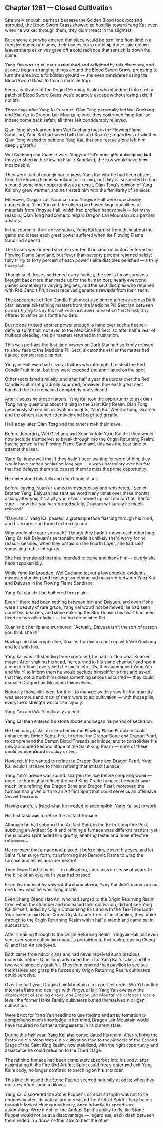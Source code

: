 ## Chapter 1261 — Closed Cultivation

Strangely enough, perhaps because the Golden Blood took root and sprouted, the Blood Sword Grass showed no hostility toward Yang Kai; even when he walked through them, they didn't react in the slightest.

But anyone else who entered that place would be torn limb from limb in a frenzied dance of blades, their bodies cut to nothing; those pale golden leaves sharp as knives gave off a cold radiance that sent chills down the spine.

Yang Yan was equal parts astonished and delighted by this discovery, and at once began arranging things around the Blood Sword Grass, preparing to turn the area into a forbidden ground — she even considered using the Blood Sword Grass to form a massive trap.

Even a cultivator of the Origin Returning Realm who blundered into such a patch of Blood Sword Grass would scarcely escape without losing skin, if not life.

Three days after Yang Kai's return, Qian Tong personally led Wei Guchang and Xuan'er to Dragon Lair Mountain; once they confirmed Yang Kai had indeed come back safely, all three felt considerably relieved.

Qian Tong also learned from Wei Guchang that in the Flowing Flame Sandland, Yang Kai had saved both him and Xuan'er; regardless of whether Qian Tong wished to befriend Yang Kai, that one rescue alone left him deeply grateful.

Wei Guchang and Xuan'er were Yingyue Hall's most gifted disciples; had they perished in the Flowing Flame Sandland, the loss would have been incalculable.

They were tactful enough not to press Yang Kai why he had been absent from the Flowing Flame Sandland for so long, but they all suspected he had secured some other opportunity; as a result, Qian Tong's opinion of Yang Kai only grew warmer, and he treated him with the familiarity of an elder.

Moreover, Dragon Lair Mountain and Yingyue Hall were now closely cooperating; Yang Yan and the others purchased large quantities of materials from Yingyue Hall, which had profited handsomely — for many reasons, Qian Tong had come to regard Dragon Lair Mountain as a partner and ally.

In the course of their conversation, Yang Kai learned from them about the gains and losses each great power suffered when the Flowing Flame Sandland opened.

The losses were indeed severe: over ten thousand cultivators entered the Flowing Flame Sandland, but fewer than seventy percent returned safely; fully thirty to forty percent of each power's elite disciples perished — a truly heavy toll.

Though such losses saddened every faction, the spoils those survivors brought back more than made up for the human cost; nearly everyone gained something to varying degrees, and the sect disciples who returned with Red Candle Fruit meat received generous rewards from their sects.

The appearance of Red Candle Fruit meat also stirred a frenzy across Dark Star; several pill-refining masters from the Medicine Pill Sect ran between powers trying to buy the fruit with vast sums, and when that failed, they offered to refine pills for the holders.

But no one trusted another power enough to hand over such a heaven-defying spirit fruit, not even to the Medicine Pill Sect, so after half a year of fruitless pleading, the pill masters returned in frustration.

This was perhaps the first time powers on Dark Star had so firmly refused to show face to the Medicine Pill Sect; six months earlier the matter had caused considerable uproar.

Yingyue Hall even had several traitors who attempted to steal the Red Candle Fruit meat, but they were exposed and annihilated on the spot.

Other sects fared similarly, and after half a year the uproar over the Red Candle Fruit meat gradually subsided; however, how each great sect handled the fruit remained completely undisclosed.

After discussing these matters, Yang Kai took the opportunity to ask Qian Tong many questions about training in the Saint King Realm. Qian Tong generously shared his cultivation insights; Yang Kai, Wei Guchang, Xuan'er and the others listened attentively and benefited greatly.

Half a day later, Qian Tong and the others took their leave.

Before departing, Wei Guchang and Xuan'er told Yang Kai that they would now seclude themselves to break through into the Origin Returning Realm; having grown in the Flowing Flame Sandland, this was the best time to attempt the leap.

Yang Kai knew well that if they hadn't been waiting for word of him, they would have started seclusion long ago — it was uncertainty over his fate that had delayed them and caused them to miss the prime opportunity.

He understood this fully and didn't point it out.

Before leaving, Xuan'er leaned in mysteriously and whispered, "Senior Brother Yang, Daiyuan has sent me word many times over these months asking after you; it's a pity you never showed up, so I couldn't tell her for sure — now that you've returned safely, Daiyuan will surely be much relieved."

"Daiyuan…" Yang Kai paused, a grotesque face flashing through his mind, and his expression turned extremely odd.

Why would she care so much? Though they hadn't known each other long, Yang Kai felt Daiyuan's personality made it unlikely she'd worry for no reason; besides, when they parted on the Fourth Layer, she had said something rather intriguing.

She had mentioned that she intended to come and thank him — clearly she hadn't spoken idly.

While Yang Kai brooded, Wei Guchang let out a low chuckle, evidently misunderstanding and thinking something had occurred between Yang Kai and Daiyuan in the Flowing Flame Sandland.

Yang Kai couldn't be bothered to explain.

Even if there had been nothing between him and Daiyuan, and even if she were a beauty of rare grace, Yang Kai would not be moved; he had seen countless beauties, and since entering the Star Domain his heart had been fixed on two other ladies — he had no mind to flirt.

Xuan'er bit her lip and murmured, "Actually, Daiyuan isn't the sort of person you think she is!"

Having said that cryptic line, Xuan'er hurried to catch up with Wei Guchang and left with him.

Yang Kai was left standing there confused; he had no idea what Xuan'er meant. After shaking his head, he returned to his stone chamber and spent a month refining every herb he could into pills, then summoned Yang Yan and Wu Yi to inform them he would seclude himself for a time and asked that they not disturb him unless something serious occurred — they could manage Dragon Lair Mountain themselves.

Naturally those pills were for them to manage as they saw fit; the quantity was enormous and most of them were to aid cultivation — with those pills, everyone's strength would rise rapidly.

Yang Yan and Wu Yi naturally agreed.

Yang Kai then entered his stone abode and began his period of seclusion.

He had many tasks: to see whether the Flowing Flame Fireblaze could enhance his Divine Sense Fire, to refine the Dragon Bone and Dragon Pearl, to comprehend the Demon Blood Threads technique, and to consolidate his newly acquired Second Stage of the Saint King Realm — none of these could be completed in a day or two.

However, if he wanted to refine the Dragon Bone and Dragon Pearl, Yang Kai would first have to finish refining that artifact furnace.

Yang Yan's advice was sound: sharpen the axe before chopping wood — once he thoroughly refined the Void King-Grade furnace, he would save much time refining the Dragon Bone and Dragon Pearl; moreover, the furnace had given birth to an Artifact Spirit that could serve as an offensive Secret Treasure.

Having carefully listed what he needed to accomplish, Yang Kai set to work.

His first task was to refine the artifact furnace.

Although he had subdued the Artifact Spirit in the Earth-Lung Fire Pool, subduing an Artifact Spirit and refining a furnace were different matters; yet the subdued spirit aided him greatly, enabling faster and more effective refinement.

He removed the furnace and placed it before him, closed his eyes, and let Saint Yuan surge forth, transforming into Demonic Flame to wrap the furnace and let his aura permeate it.

Time flowed by bit by bit — in cultivation, there was no sense of years. In the blink of an eye, half a year had passed.

From the moment he entered the stone abode, Yang Kai didn't come out; no one knew what he was doing inside.

Even Chang Qi and Hao An, who had surged to the Origin Returning Realm from within the chamber and increased their cultivation, did not see Yang Kai himself; aided by Origin Condensing Pills and with the Ten-Thousand-Year Incense and Nine-Curve Crystal Jade Tree in the chamber, they broke through to the Origin Returning Realm within half a month and came out in succession.

After breaking through to the Origin Returning Realm, Yingyue Hall had even sent over some cultivation manuals pertaining to that realm, leaving Chang Qi and Hao An overjoyed.

Both came from minor clans and had never received such precious materials before; Qian Tong advanced them for Yang Kai's sake, and the two were sincerely grateful. They then entered their pavilion to seclude themselves and grasp the forces only Origin Returning Realm cultivators could perceive.

Over the half year, Dragon Lair Mountain ran in perfect order: Wu Yi handled internal affairs and dealings with Yingyue Hall, Yang Yan oversaw the deployment of sealing arrays, and Dragon Lair Mountain's defenses rose a level; the former Haike Family cultivators buried themselves in diligent cultivation.

Were it not for Yang Yan needing to use forging and array formation to comprehend much knowledge in her mind, Dragon Lair Mountain would have required no further arrangements in its current state.

During this half year, Yang Kai also consolidated his realm. After refining the Profound Yin Moon Water, his cultivation rose to the pinnacle of the Second Stage of the Saint King Realm; now stabilized, with the right opportunity and assistance he could press on to the Third Stage.

The refining furnace had been completely absorbed into his body; after assimilating it, the Fire Bird Artifact Spirit could freely enter and exit Yang Kai's body, no longer confined to perching on his shoulder.

This little thing and the Stone Puppet seemed naturally at odds; when they met they often came to blows.

Yang Kai discovered the Stone Puppet's combat strength was not to be underestimated: its natural armor resisted the Artifact Spirit's fiery burns; though it looked clumsy and heavy, once in battle its speed was astonishing. Were it not for the Artifact Spirit's ability to fly, the Stone Puppet would not be at a disadvantage — regardless, each clash between them ended in a draw, neither able to best the other.